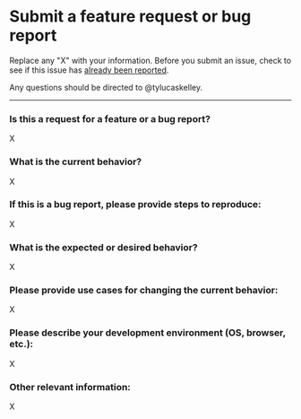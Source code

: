 # Submit a feature request or bug report

Replace any "X" with your information. Before you submit an issue,
check to see if this issue has [already been reported][1].

Any questions should be directed to @tylucaskelley.

---

### Is this a request for a feature or a bug report?

X

### What is the current behavior?

X

### If this is a bug report, please provide steps to reproduce:

X

### What is the expected or desired behavior?

X

### Please provide use cases for changing the current behavior:

X

### Please describe your development environment (OS, browser, etc.):

X

### Other relevant information:

X

[1]: https://github.com/tylucaskelley/osx/issues
